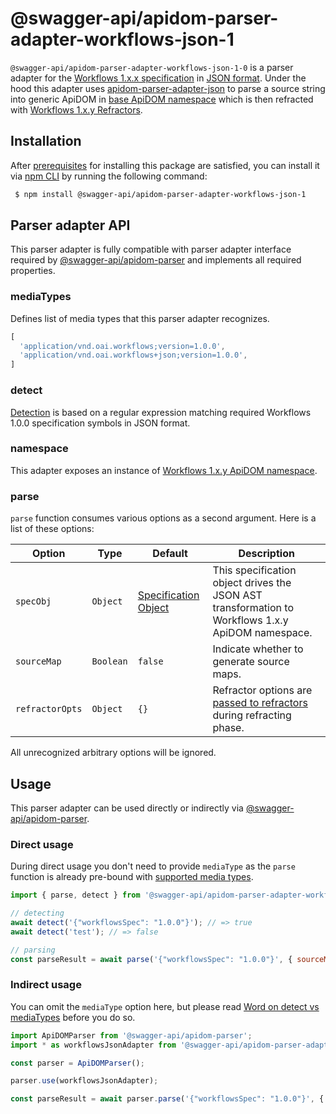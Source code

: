 # @swagger-api/apidom-parser-adapter-workflows-json-1

`@swagger-api/apidom-parser-adapter-workflows-json-1-0` is a parser adapter for the [Workflows 1.x.x specification](https://github.com/OAI/sig-workflows/blob/main/versions/1.0.0.md) in [JSON format](https://www.json.org/json-en.html).
Under the hood this adapter uses [apidom-parser-adapter-json](https://github.com/swagger-api/apidom/tree/main/packages/apidom-parser-adapter-json)
to parse a source string into generic ApiDOM in [base ApiDOM namespace](https://github.com/swagger-api/apidom/tree/main/packages/apidom#base-namespace)
which is then refracted with [Workflows 1.x.y Refractors](https://github.com/swagger-api/apidom/tree/main/packages/apidom-ns-workflows-1#refractors).

## Installation

After [prerequisites](https://github.com/swagger-api/apidom/blob/main/README.md#prerequisites) for installing this package are satisfied, you can install it
via [npm CLI](https://docs.npmjs.com/cli) by running the following command:

```sh
 $ npm install @swagger-api/apidom-parser-adapter-workflows-json-1
```

## Parser adapter API

This parser adapter is fully compatible with parser adapter interface required by [@swagger-api/apidom-parser](https://github.com/swagger-api/apidom/tree/main/packages/apidom-parser#mounting-parser-adapters)
and implements all required properties.

### mediaTypes

Defines list of media types that this parser adapter recognizes.

```js
[
  'application/vnd.oai.workflows;version=1.0.0',
  'application/vnd.oai.workflows+json;version=1.0.0',
]
```

### detect

[Detection](https://github.com/swagger-api/apidom/blob/main/packages/apidom-parser-adapter-workflows-json-1/src/adapter.ts#L13) is based on a regular expression matching required Workflows 1.0.0 specification symbols in JSON format.

### namespace

This adapter exposes an instance of [Workflows 1.x.y ApiDOM namespace](https://github.com/swagger-api/apidom/blob/main/packages/apidom-ns-workflows-1/README.md#workflows-100-namespace).

### parse

`parse` function consumes various options as a second argument. Here is a list of these options:

Option | Type | Default | Description
--- | --- | --- | ---
<a name="specObj"></a>`specObj` | `Object` | [Specification Object](https://github.com/swagger-api/apidom/blob/main/packages/apidom-ns-workflows-1/src/refractor/specification.ts) | This specification object drives the JSON AST transformation to Workflows 1.x.y ApiDOM namespace.
<a name="sourceMap"></a>`sourceMap` | `Boolean` | `false` | Indicate whether to generate source maps.
<a name="refractorOpts"></a>`refractorOpts` | `Object` | `{}` | Refractor options are [passed to refractors](https://github.com/swagger-api/apidom/tree/main/packages/apidom-ns-workflows-1#refractor-plugins) during refracting phase.

All unrecognized arbitrary options will be ignored.

## Usage

This parser adapter can be used directly or indirectly via [@swagger-api/apidom-parser](https://github.com/swagger-api/apidom/tree/main/packages/apidom-parser).

### Direct usage

During direct usage you don't need to provide `mediaType` as the `parse` function is already pre-bound
with [supported media types](#mediatypes).

```js
import { parse, detect } from '@swagger-api/apidom-parser-adapter-workflows-json-1';

// detecting
await detect('{"workflowsSpec": "1.0.0"}'); // => true
await detect('test'); // => false

// parsing
const parseResult = await parse('{"workflowsSpec": "1.0.0"}', { sourceMap: true });
```

### Indirect usage

You can omit the `mediaType` option here, but please read [Word on detect vs mediaTypes](https://github.com/swagger-api/apidom/tree/main/packages/apidom-parser#word-on-detect-vs-mediatypes) before you do so.

```js
import ApiDOMParser from '@swagger-api/apidom-parser';
import * as workflowsJsonAdapter from '@swagger-api/apidom-parser-adapter-workflows-json-1';

const parser = ApiDOMParser();

parser.use(workflowsJsonAdapter);

const parseResult = await parser.parse('{"workflowsSpec": "1.0.0"}', { mediaType: workflowsJsonAdapter.mediaTypes.latest('json') });
```
